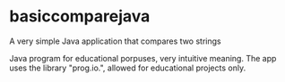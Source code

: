 # basiccomparejava
A very simple Java application that compares two strings

Java program for educational porpuses, very intuitive meaning.
The app uses the library "prog.io.", allowed for educational projects only.
